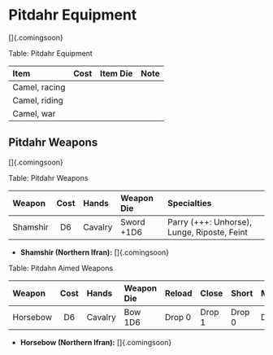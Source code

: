 # Pitdahr Equipment

[]{.comingsoon}

Table: Pitdahr Equipment

| Item          | Cost | Item Die | Note |
| :------------ | :--: | :------- | :--- |
| Camel, racing |      |          |      |
| Camel, riding |      |          |      |
| Camel, war    |      |          |      |

## Pitdahr Weapons

[]{.comingsoon}

Table: Pitdahr Weapons

| Weapon          | Cost | Hands        | Weapon Die   | Specialties                                            |
| :-------------- | :--: | :----------- | :----------- | :----------------------------------------------------- |
| Shamshir        | D6   | Cavalry      | Sword +1D6   | Parry (+++: Unhorse), Lunge, Riposte, Feint            |

  - **Shamshir (Northern Ifran):** []{.comingsoon}

Table: Pitdahn Aimed Weapons

| Weapon   | Cost | Hands   | Weapon Die | Reload | Close  | Short  | Medium | Long   |
| :------- | :--: | :------ | :--------- | :----- | :----- | :----- | :----- | :----- |
| Horsebow | D6   | Cavalry | Bow 1D6    | Drop 0 | Drop 1 | Drop 0 | Drop 1 | Drop 2 |

  - **Horsebow (Northern Ifran):** []{.comingsoon}

